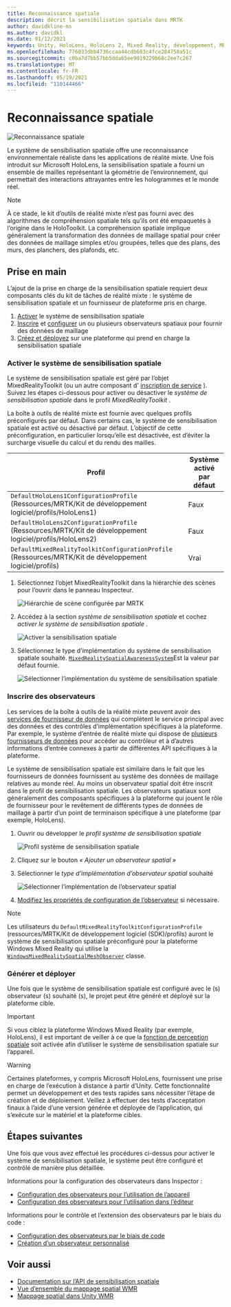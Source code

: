 ```yaml
---
title: Reconnaissance spatiale
description: décrit la sensibilisation spatiale dans MRTK
author: davidkline-ms
ms.author: davidkl
ms.date: 01/12/2021
keywords: Unity, HoloLens, HoloLens 2, Mixed Reality, développement, MRTK
ms.openlocfilehash: 776033dbb4736ccaa44cdb683c4fce284758a51c
ms.sourcegitcommit: c0ba7d7bb57bb5dda65ee9019229b68c2ee7c267
ms.translationtype: MT
ms.contentlocale: fr-FR
ms.lasthandoff: 05/19/2021
ms.locfileid: "110144466"
---
```

# <a name="spatial-awareness"></a>Reconnaissance spatiale

![Reconnaissance spatiale](../images/spatial-awareness/MRTK_SpatialAwareness_Main.png)

Le système de sensibilisation spatiale offre une reconnaissance environnementale réaliste dans les applications de réalité mixte. Une fois introduit sur Microsoft HoloLens, la sensibilisation spatiale a fourni un ensemble de mailles représentant la géométrie de l’environnement, qui permettait des interactions attrayantes entre les hologrammes et le monde réel.

> [!NOTE]
> À ce stade, le kit d’outils de réalité mixte n’est pas fourni avec des algorithmes de compréhension spatiale tels qu’ils ont été empaquetés à l’origine dans le HoloToolkit. La compréhension spatiale implique généralement la transformation des données de maillage spatial pour créer des données de maillage simples et/ou groupées, telles que des plans, des murs, des planchers, des plafonds, etc.

## <a name="getting-started"></a>Prise en main

L’ajout de la prise en charge de la sensibilisation spatiale requiert deux composants clés du kit de tâches de réalité mixte : le système de sensibilisation spatiale et un fournisseur de plateforme pris en charge.

1. [Activer](#enable-the-spatial-awareness-system) le système de sensibilisation spatiale
2. [Inscrire](#register-observers) et [configurer](configuring-spatial-awareness-mesh-observer.md) un ou plusieurs observateurs spatiaux pour fournir des données de maillage
3. [Créez et déployez](#build-and-deploy) sur une plateforme qui prend en charge la sensibilisation spatiale

### <a name="enable-the-spatial-awareness-system"></a>Activer le système de sensibilisation spatiale

Le système de sensibilisation spatiale est géré par l’objet MixedRealityToolkit (ou un autre composant d' [inscription de service](xref:Microsoft.MixedReality.Toolkit.IMixedRealityServiceRegistrar) ). Suivez les étapes ci-dessous pour activer ou désactiver le *système de sensibilisation spatiale* dans le profil *MixedRealityToolkit* .

La boîte à outils de réalité mixte est fournie avec quelques profils préconfigurés par défaut. Dans certains cas, le système de sensibilisation spatiale est activé ou désactivé par défaut. L’objectif de cette préconfiguration, en particulier lorsqu’elle est désactivée, est d’éviter la surcharge visuelle du calcul et du rendu des mailles.

| Profil | Système activé par défaut |
| --- | --- |
| `DefaultHoloLens1ConfigurationProfile` (Ressources/MRTK/Kit de développement logiciel/profils/HoloLens1) | Faux |
| `DefaultHoloLens2ConfigurationProfile` (Ressources/MRTK/Kit de développement logiciel/profils/HoloLens2) | Faux |
| `DefaultMixedRealityToolkitConfigurationProfile` (Ressources/MRTK/Kit de développement logiciel/profils) | Vrai |

1. Sélectionnez l’objet MixedRealityToolkit dans la hiérarchie des scènes pour l’ouvrir dans le panneau Inspecteur.

    ![Hiérarchie de scène configurée par MRTK](../images/MRTK_ConfiguredHierarchy.png)

1. Accédez à la section *système de sensibilisation spatiale* et cochez *activer le système de sensibilisation spatiale* .

    ![Activer la sensibilisation spatiale](../images/spatial-awareness/MRTKConfig_SpatialAwareness.png)

1. Sélectionnez le type d’implémentation du système de sensibilisation spatiale souhaité. [`MixedRealitySpatialAwarenessSystem`](xref:Microsoft.MixedReality.Toolkit.SpatialAwareness.MixedRealitySpatialAwarenessSystem)Est la valeur par défaut fournie.

    ![Sélectionner l’implémentation du système de sensibilisation spatiale](../images/spatial-awareness/SpatialAwarenessSelectSystemType.png)

### <a name="register-observers"></a>Inscrire des observateurs

Les services de la boîte à outils de la réalité mixte peuvent avoir des [services de fournisseur de données](../../architecture/systems-extensions-providers.md) qui complètent le service principal avec des données et des contrôles d’implémentation spécifiques à la plateforme. Par exemple, le système d’entrée de réalité mixte qui dispose de [plusieurs fournisseurs de données](../input/input-providers.md) pour accéder au contrôleur et à d’autres informations d’entrée connexes à partir de différentes API spécifiques à la plateforme.

Le système de sensibilisation spatiale est similaire dans le fait que les fournisseurs de données fournissent au système des données de maillage relatives au monde réel. Au moins un observateur spatial doit être inscrit dans le profil de sensibilisation spatiale. Les observateurs spatiaux sont généralement des composants spécifiques à la plateforme qui jouent le rôle de fournisseur pour le revêtement de différents types de données de maillage à partir d’un point de terminaison spécifique à une plateforme (par exemple, HoloLens).

1. Ouvrir ou développer le *profil système de sensibilisation spatiale*

    ![Profil système de sensibilisation spatiale](../images/spatial-awareness/SpatialAwarenessProfile.png)

1. Cliquez sur le bouton *« Ajouter un observateur spatial »*
1. Sélectionner le *type d’implémentation d’observateur spatial* souhaité

    ![Sélectionner l’implémentation de l’observateur spatial](../images/spatial-awareness/SpatialAwarenessSelectObserver.png)

1. [Modifiez les propriétés de configuration de l’observateur](configuring-spatial-awareness-mesh-observer.md) si nécessaire.

> [!NOTE]
> Les utilisateurs du `DefaultMixedRealityToolkitConfigurationProfile` (ressources/MRTK/Kit de développement logiciel (SDK)/profils) auront le système de sensibilisation spatiale préconfiguré pour la plateforme Windows Mixed Reality qui utilise la [`WindowsMixedRealitySpatialMeshObserver`](xref:Microsoft.MixedReality.Toolkit.WindowsMixedReality.SpatialAwareness.WindowsMixedRealitySpatialMeshObserver) classe.

### <a name="build-and-deploy"></a>Générer et déployer

Une fois que le système de sensibilisation spatiale est configuré avec le (s) observateur (s) souhaité (s), le projet peut être généré et déployé sur la plateforme cible.

> [!IMPORTANT]
> Si vous ciblez la plateforme Windows Mixed Reality (par exemple, HoloLens), il est important de veiller à ce que la [fonction de perception spatiale](/windows/mixed-reality/spatial-mapping-in-unity) soit activée afin d’utiliser le système de sensibilisation spatiale sur l’appareil.

> [!WARNING]
> Certaines plateformes, y compris Microsoft HoloLens, fournissent une prise en charge de l’exécution à distance à partir d’Unity. Cette fonctionnalité permet un développement et des tests rapides sans nécessiter l’étape de création et de déploiement. Veillez à effectuer des tests d’acceptation finaux à l’aide d’une version générée et déployée de l’application, qui s’exécute sur le matériel et la plateforme cibles.

## <a name="next-steps"></a>Étapes suivantes

Une fois que vous avez effectué les procédures ci-dessus pour activer le système de sensibilisation spatiale, le système peut être configuré et contrôlé de manière plus détaillée.

Informations pour la configuration des observateurs dans Inspector :

- [Configuration des observateurs pour l’utilisation de l’appareil](configuring-spatial-awareness-mesh-observer.md)
- [Configuration des observateurs pour l’utilisation dans l’éditeur](spatial-object-mesh-observer.md)

Informations pour le contrôle et l’extension des observateurs par le biais du code :

- [Configuration des observateurs par le biais de code](usage-guide.md)
- [Création d’un observateur personnalisé](create-data-provider.md)

## <a name="see-also"></a>Voir aussi

- [Documentation sur l’API de sensibilisation spatiale](xref:Microsoft.MixedReality.Toolkit.SpatialAwareness)
- [Vue d’ensemble du mappage spatial WMR](/windows/mixed-reality/spatial-mapping)
- [Mappage spatial dans Unity WMR](/windows/mixed-reality/spatial-mapping-in-unity)